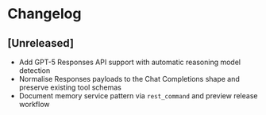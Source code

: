 # Changelog

## [Unreleased]
- Add GPT-5 Responses API support with automatic reasoning model detection
- Normalise Responses payloads to the Chat Completions shape and preserve existing tool schemas
- Document memory service pattern via `rest_command` and preview release workflow
